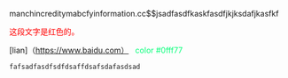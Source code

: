 manchincreditymabcfyinformation.cc$$jsadfasdfkaskfasdfjkjksdafjkasfkf<p style="color: red;">这段文字是红色的。</p>

[lian]（https://www.baidu.com）
<font color=#00ff77>  color #0fff77  </font>

```
fafsadfasdfsdfdsaffdsafsdafasdsad
```

